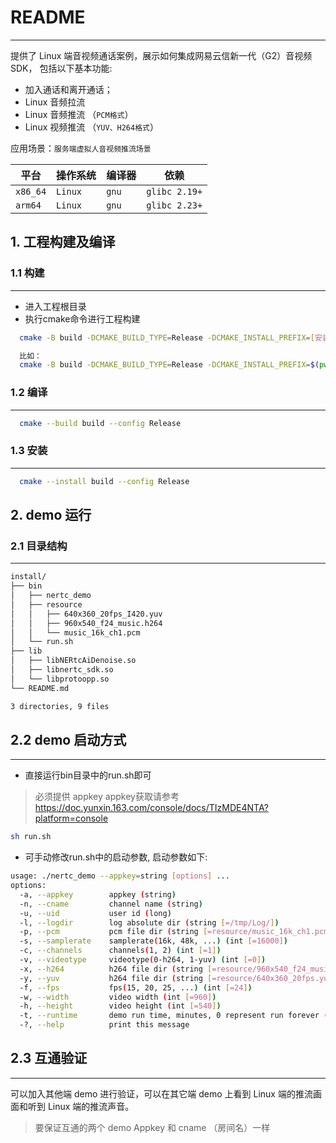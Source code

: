 # README

---

提供了 Linux 端音视频通话案例，展示如何集成网易云信新一代（G2）音视频 SDK， 包括以下基本功能:

* 加入通话和离开通话；
* Linux 音频拉流
* Linux 音频推流 （`PCM格式`）
* Linux 视频推流 （`YUV、H264格式`）

应用场景：`服务端虚拟人音视频推流场景`

平台|操作系统 |编译器|依赖
---|---|---|---
`x86_64`|`Linux`|`gnu`|`glibc 2.19+`|
`arm64`|`Linux`|`gnu`|`glibc 2.23+`|


## 1. 工程构建及编译

### 1.1 构建

---

* 进入工程根目录
* 执行cmake命令进行工程构建
  
```sh
  cmake -B build -DCMAKE_BUILD_TYPE=Release -DCMAKE_INSTALL_PREFIX=[安装路径] -DTARGET_ARCH=[x86_64|arm64]

  比如：
  cmake -B build -DCMAKE_BUILD_TYPE=Release -DCMAKE_INSTALL_PREFIX=$(pwd)/install -DTARGET_ARCH=x86_64
```

### 1.2 编译

---

```sh
  cmake --build build --config Release
```

### 1.3 安装

---

```sh
  cmake --install build --config Release
```

## 2. demo 运行

### 2.1 目录结构

---

```sh
install/
├── bin
│   ├── nertc_demo
│   ├── resource
│   │   ├── 640x360_20fps_I420.yuv
│   │   ├── 960x540_f24_music.h264
│   │   └── music_16k_ch1.pcm
│   └── run.sh
├── lib
│   ├── libNERtcAiDenoise.so
│   ├── libnertc_sdk.so
│   └── libprotoopp.so
└── README.md

3 directories, 9 files
```

## 2.2 demo 启动方式

---

* 直接运行bin目录中的run.sh即可
> 必须提供 appkey
> appkey获取请参考 https://doc.yunxin.163.com/console/docs/TIzMDE4NTA?platform=console

```sh
sh run.sh
```

* 可手动修改run.sh中的启动参数, 启动参数如下:

```sh
usage: ./nertc_demo --appkey=string [options] ...
options:
  -a, --appkey        appkey (string)
  -n, --cname         channel name (string)
  -u, --uid           user id (long)
  -l, --logdir        log absolute dir (string [=/tmp/Log/])
  -p, --pcm           pcm file dir (string [=resource/music_16k_ch1.pcm])
  -s, --samplerate    samplerate(16k, 48k, ...) (int [=16000])
  -c, --channels      channels(1, 2) (int [=1])
  -v, --videotype     videotype(0-h264, 1-yuv) (int [=0])
  -x, --h264          h264 file dir (string [=resource/960x540_f24_music.h264])
  -y, --yuv           h264 file dir (string [=resource/640x360_20fps.yuv])
  -f, --fps           fps(15, 20, 25, ...) (int [=24])
  -w, --width         video width (int [=960])
  -h, --height        video height (int [=540])
  -t, --runtime       demo run time, minutes, 0 represent run forever (unsigned long [=0])
  -?, --help          print this message
```

## 2.3 互通验证

---

可以加入其他端 demo 进行验证，可以在其它端 demo 上看到 Linux 端的推流画面和听到 Linux 端的推流声音。

> 要保证互通的两个 demo Appkey 和 cname （房间名）一样